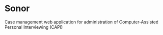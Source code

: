 # Sonor

Case management web application for administration of Computer-Assisted Personal Interviewing (CAPI)
